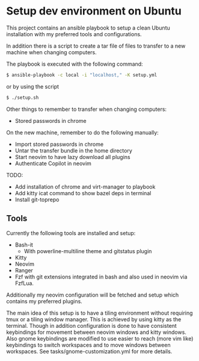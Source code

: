 Setup dev environment on Ubuntu
===============================

This project contains an ansible playbook to setup a clean Ubuntu installation
with my preferred tools and configurations.

In addition there is a script to create a tar file of files to transfer to
a new machine when changing computers.

The playbook is executed with the following command:

```bash
$ ansible-playbook -c local -i "localhost," -K setup.yml
```
or by using the script
```bash
$ ./setup.sh
```

Other things to remember to transfer when changing computers:
- Stored passwords in chrome

On the new machine, remember to do the following manually:
- Import stored passwords in chrome
- Untar the transfer bundle in the home directory
- Start neovim to have lazy download all plugins
- Authenticate Copilot in neovim

TODO:
- Add installation of chrome and virt-manager to playbook
- Add kitty icat command to show bazel deps in terminal
- Install git-toprepo

## Tools

Currently the following tools are installed and setup:
- Bash-it
  - With powerline-multiline theme and gitstatus plugin
- Kitty
- Neovim
- Ranger
- Fzf with git extensions integrated in bash and also used in neovim via
  FzfLua.

Additionally my neovim configuration will be fetched and setup which contains
my preferred plugins.

The main idea of this setup is to have a tiling environment without requiring
tmux or a tiling window manager.
This is achieved by using kitty as the terminal.
Though in addition configuration is done to have consistent keybindings for
movement between neovim windows and kitty windows. Also gnome keybindings are
modified to use easier to reach (more vim like) keybindings to switch workspaces
and to move windows between workspaces. See tasks/gnome-customization.yml for
more details.
